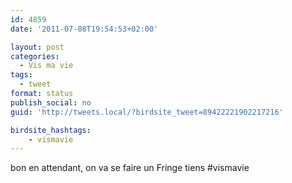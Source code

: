 ```yaml
---
id: 4859
date: '2011-07-08T19:54:53+02:00'

layout: post
categories:
  - Vis ma vie
tags:
  - tweet
format: status
publish_social: no
guid: 'http://tweets.local/?birdsite_tweet=89422221902217216'

birdsite_hashtags:
    - vismavie
---
```


bon en attendant, on va se faire un Fringe tiens #vismavie